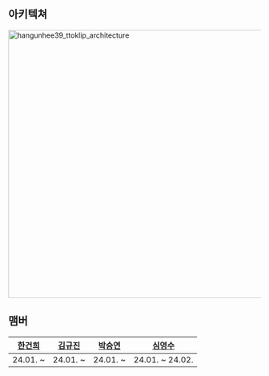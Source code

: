 ## 아키텍쳐 
<img width="535" alt="hangunhee39_ttoklip_architecture" src="https://github.com/ttoklip/Android/assets/77563098/12181bfc-22ad-452e-9742-147be8387bc4">


## 맴버 
|              [한건희](https://github.com/hangunhee39)                |              [김규진](https://github.com/kyujin0911)                |            [박승연](https://github.com/40food)                      |             [심영수](https://github.com/posite)                    |
|:------------------------------------------------------------------:|:------------------------------------------------------------------:|:------------------------------------------------------------------:|:---------------------------------------------------------------:|
| 24.01. ~  | 24.01. ~ | 24.01. ~ | 24.01. ~ 24.02. |
